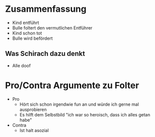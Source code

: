 # Zusammenfassung
+ Kind entführt
+ Bulle foltert den vermutlichen Entführer
+ Kind schon tot
+ Bulle wird befördert
## Was Schirach dazu denkt
+ Alle doof

#  Pro/Contra Argumente zu Folter
+ Pro
	+ Hört sich schon irgendwie fun an und würde ich gerne mal ausprobieren
	+ Es hilft dem Selbstbild "ich war so heroisch, dass ich alles getan habe"
+ Contra
	+ Ist halt asozial